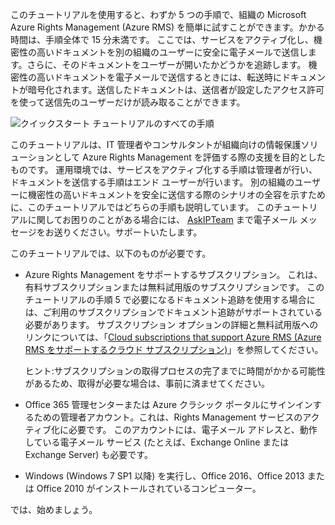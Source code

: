 このチュートリアルを使用すると、わずか 5 つの手順で、組織の Microsoft Azure Rights Management (Azure RMS) を簡単に試すことができます。かかる時間は、手順全体で 15 分未満です。 ここでは、サービスをアクティブ化し、機密性の高いドキュメントを別の組織のユーザーに安全に電子メールで送信します。さらに、そのドキュメントをユーザーが開いたかどうかを追跡します。 機密性の高いドキュメントを電子メールで送信するときには、転送時にドキュメントが暗号化されます。送信したドキュメントは、送信者が設定したアクセス許可を使って送信先のユーザーだけが読み取ることができます。

![クイックスタート チュートリアルのすべての手順](../media/AzRMS_QuickStartStepsAll.PNG)

このチュートリアルは、IT 管理者やコンサルタントが組織向けの情報保護ソリューションとして Azure Rights Management を評価する際の支援を目的としたものです。 運用環境では、サービスをアクティブ化する手順は管理者が行い、ドキュメントを送信する手順はエンド ユーザーが行います。 別の組織のユーザーに機密性の高いドキュメントを安全に送信する際のシナリオの全容を示すために、このチュートリアルではどちらの手順も説明しています。 このチュートリアルに関してお困りのことがある場合には、 [AskIPTeam](mailto:askipteam@microsoft.com?subject=Having%20problems%20with%20the%20Quick%20Start%20tutorial) まで電子メール メッセージをお送りください。サポートいたします。

このチュートリアルでは、以下のものが必要です。

-   Azure Rights Management をサポートするサブスクリプション。 これは、有料サブスクリプションまたは無料試用版のサブスクリプションです。 このチュートリアルの手順 5 で必要になるドキュメント追跡を使用する場合には、ご利用のサブスクリプションでドキュメント追跡がサポートされている必要があります。 サブスクリプション オプションの詳細と無料試用版へのリンクについては、「[Cloud subscriptions that support Azure RMS (Azure RMS をサポートするクラウド サブスクリプション)](../get-started/requirements-subscriptions.md)」を参照してください。

    ヒント:サブスクリプションの取得プロセスの完了までに時間がかかる可能性があるため、取得が必要な場合は、事前に済ませてください。

-   Office 365 管理センターまたは Azure クラシック ポータルにサインインするための管理者アカウント。これは、Rights Management サービスのアクティブ化に必要です。 このアカウントには、電子メール アドレスと、動作している電子メール サービス (たとえば、Exchange Online または Exchange Server) も必要です。

-   Windows (Windows 7 SP1 以降) を実行し、Office 2016、Office 2013 または Office 2010 がインストールされているコンピューター。

では、始めましょう。


<!--HONumber=Apr16_HO3-->


